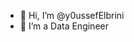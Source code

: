 - 👋 Hi, I’m @y0ussefElbrini
- 👀 I’m a Data Engineer


<!---
y0ussefElbrini/y0ussefElbrini is a ✨ special ✨ repository because its `README.md` (this file) appears on your GitHub profile.
You can click the Preview link to take a look at your changes.
--->
